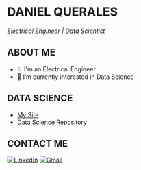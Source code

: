 # DANIEL QUERALES
<i>Electrical Engineer | Data Scientist</i>

## ABOUT ME
- ✨ I'm an Electrical Engineer
- 👀 I’m currently interested in Data Science

## DATA SCIENCE
  * [My Site](https://dquerales.github.io/DanielPortfolio/)
  * [Data Science Repository](https://github.com/dquerales/DataScience)

## CONTACT ME 
[![LinkedIn][linkedin-shield]][linkedin-url]
[![Gmail][gmail-shield]][gmail-url]
<!-- [![Tableau][Tableau-shield]][Tableau-url] -->







[gmail-shield]: https://img.shields.io/badge/Gmail-D14836?style=for-the-badge&logo=gmail&logoColor=white
[gmail-url]: mailto:d.querales@gmail.com
[linkedin-shield]: https://img.shields.io/badge/-LinkedIn-black.svg?style=for-the-badge&logo=linkedin&colorB=555
[linkedin-url]: https://www.linkedin.com/in/danielquerales/
[Tableau-shield]: https://img.shields.io/badge/Tableau-E97627?style=for-the-badge&logo=Tableau&logoColor=white
[Tableau-url]: https://public.tableau.com/app/profile/daniel.querales
